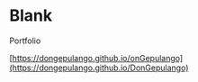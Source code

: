 # Blank
Portfolio

[https://dongepulango.github.io/onGepulango](https://dongepulango.github.io/DonGepulango)

